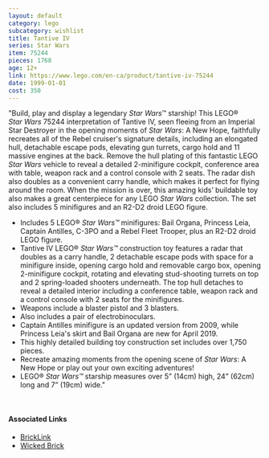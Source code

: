 ```yaml
---
layout: default
category: lego
subcategory: wishlist
title: Tantive IV
series: Star Wars
item: 75244
pieces: 1768
age: 12+
link: https://www.lego.com/en-ca/product/tantive-iv-75244
date: 1999-01-01
cost: 350
---
```


"Build, play and display a legendary _Star Wars_™ starship! This LEGO® _Star Wars_ 75244 interpretation of Tantive IV, seen fleeing from an Imperial Star Destroyer in the opening moments of _Star Wars_: A New Hope, faithfully recreates all of the Rebel cruiser's signature details, including an elongated hull, detachable escape pods, elevating gun turrets, cargo hold and 11 massive engines at the back. Remove the hull plating of this fantastic LEGO _Star Wars_ vehicle to reveal a detailed 2-minifigure cockpit, conference area with table, weapon rack and a control console with 2 seats. The radar dish also doubles as a convenient carry handle, which makes it perfect for flying around the room. When the mission is over, this amazing kids’ buildable toy also makes a great centerpiece for any LEGO _Star Wars_ collection. The set also includes 5 minifigures and an R2-D2 droid LEGO figure.

* Includes 5 LEGO® _Star Wars™_ minifigures: Bail Organa, Princess Leia, Captain Antilles, C-3PO and a Rebel Fleet Trooper, plus an R2-D2 droid LEGO figure.
* Tantive IV LEGO® _Star Wars™_ construction toy features a radar that doubles as a carry handle, 2 detachable escape pods with space for a minifigure inside, opening cargo hold and removable cargo box, opening 2-minifigure cockpit, rotating and elevating stud-shooting turrets on top and 2 spring-loaded shooters underneath. The top hull detaches to reveal a detailed interior including a conference table, weapon rack and a control console with 2 seats for the minifigures.
* Weapons include a blaster pistol and 3 blasters.
* Also includes a pair of electrobinoculars.
* Captain Antilles minifigure is an updated version from 2009, while Princess Leia's skirt and Bail Organa are new for April 2019.
* This highly detailed building toy construction set includes over 1,750 pieces.
* Recreate amazing moments from the opening scene of _Star Wars_: A New Hope or play out your own exciting adventures!
* LEGO® _Star Wars™_ starship measures over 5” (14cm) high, 24” (62cm) long and 7” (19cm) wide."

<br>

#### Associated Links

* [BrickLink](https://www.bricklink.com/v2/catalog/catalogitem.page?S=75244-1)
* [Wicked Brick](https://www.wickedbrick.com/products/display-solutions-for-lego-star-wars-tantive-iv-10198)
